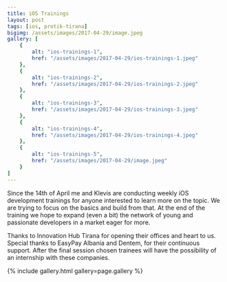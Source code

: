 ```yaml
---
title: iOS Trainings
layout: post
tags: [ios, protik-tirana]
bigimg: /assets/images/2017-04-29/image.jpeg
gallery: [
    {
        alt: "ios-trainings-1",
        href: "/assets/images/2017-04-29/ios-trainings-1.jpeg"
    },
    { 
        alt: "ios-trainings-2",
        href: "/assets/images/2017-04-29/ios-trainings-2.jpeg"
    },
    { 
        alt: "ios-trainings-3",
        href: "/assets/images/2017-04-29/ios-trainings-3.jpeg"
    },
    { 
        alt: "ios-trainings-4",
        href: "/assets/images/2017-04-29/ios-trainings-4.jpeg"
    },
    { 
        alt: "ios-trainings-5",
        href: "/assets/images/2017-04-29/image.jpeg"
    }
]
---
```


Since the 14th of April me and Klevis are conducting weekly iOS development trainings for anyone interested to learn more on the topic. We are trying to focus on the basics and build from that. At the end of the training we hope to expand (even a bit) the network of young and passionate developers in a market eager for more.

Thanks to Innovation Hub Tirana for opening their offices and heart to us. Special thanks to EasyPay Albania and Dentem, for their continuous support. After the final session chosen trainees will have the possibility of an internship with these companies.

{% include gallery.html gallery=page.gallery %}